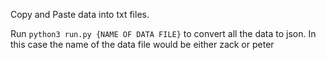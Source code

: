 Copy and Paste data into txt files.

Run `python3 run.py {NAME OF DATA FILE}` to convert all the data to json. In this case the name of the data file would be either zack or peter

